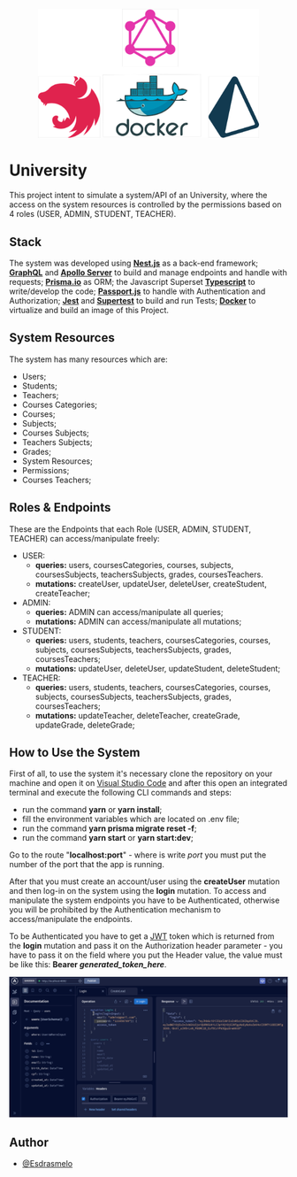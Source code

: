 <p align="center">
  <img src="./assets/university-stack.png" width="400" alt="Nest Logo" />
</p>

# University

This project intent to simulate a system/API of an University, where the access on the system resources is controlled by the permissions based on 4 roles (USER, ADMIN, STUDENT, TEACHER).

## Stack

The system was developed using **[Nest.js](https://nestjs.com/)** as a back-end framework; **[GraphQL](https://graphql.org/)** and **[Apollo Server](https://www.apollographql.com/docs/)** to build and manage endpoints and handle with requests; **[Prisma.io](https://www.prisma.io/)** as ORM; the Javascript Superset **[Typescript](https://www.typescriptlang.org/)** to write/develop the code; **[Passport.js](https://docs.nestjs.com/security/authentication#implementing-passport-strategies)** to handle with Authentication and Authorization; **[Jest](https://jestjs.io/)** and **[Supertest](https://www.npmjs.com/package/supertest)** to build and run Tests; **[Docker](https://www.docker.com/)** to virtualize and build an image of this Project.

## System Resources

The system has many resources which are:

- Users;
- Students;
- Teachers;
- Courses Categories;
- Courses;
- Subjects;
- Courses Subjects;
- Teachers Subjects;
- Grades;
- System Resources;
- Permissions;
- Courses Teachers;

## Roles & Endpoints

These are the Endpoints that each Role (USER, ADMIN, STUDENT, TEACHER) can access/manipulate freely:

- USER:
  - **queries:** users, coursesCategories, courses, subjects, coursesSubjects, teachersSubjects, grades, coursesTeachers.
  - **mutations:** createUser, updateUser, deleteUser, createStudent, createTeacher;
- ADMIN:
  - **queries:** ADMIN can access/manipulate all queries;
  - **mutations:** ADMIN can access/manipulate all mutations;
- STUDENT:
  - **queries:** users, students, teachers, coursesCategories, courses, subjects, coursesSubjects, teachersSubjects, grades, coursesTeachers;
  - **mutations:** updateUser, deleteUser, updateStudent, deleteStudent;
- TEACHER:
  - **queries:** users, students, teachers, coursesCategories, courses, subjects, coursesSubjects, teachersSubjects, grades, coursesTeachers;
  - **mutations:** updateTeacher, deleteTeacher, createGrade, updateGrade, deleteGrade;

## How to Use the System

First of all, to use the system it's necessary clone the repository on your machine and open it on [Visual Studio Code](https://code.visualstudio.com/) and after this open an integrated terminal and execute the following CLI commands and steps:

- run the command **yarn** or **yarn install**;
- fill the environment variables which are located on .env file;
- run the command **yarn prisma migrate reset -f**;
- run the command **yarn start** or **yarn start:dev**;

Go to the route "**localhost:port**" - where is write _port_ you must put the number of the port that the app is running.

After that you must create an account/user using the **createUser** mutation and then log-in on the system using the **login** mutation.
To access and manipulate the system endpoints you have to be Authenticated, otherwise you will be prohibited by the Authentication mechanism to access/manipulate the endpoints.

To be Authenticated you have to get a [JWT](https://jwt.io/) token which is returned from the **login** mutation and pass it on the Authorization header parameter - you have to pass it on the field where you put the Header value, the value must be like this: **Bearer _generated_token_here_**.

![](/assets/how_to_use_the_app.gif)

## Author

- [@Esdrasmelo](https://www.github.com/Esdrasmelo)

